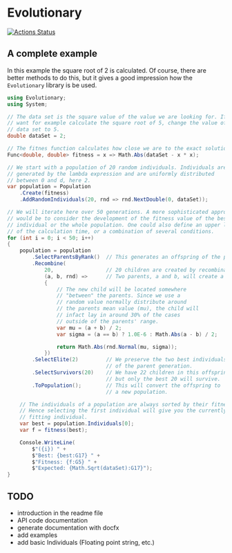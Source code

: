 # Evolutionary

[![Actions Status](https://github.com/quinmars/evolutionary/workflows/Unit%20Tests/badge.svg)](https://github.com/quinmars/evolutionary/actions)

## A complete example

In this example the square root of 2 is calculated. Of course, there are better methods to do this, but it gives a good impression how the `Evolutionary` library is be used.

```csharp
using Evolutionary;
using System;

// The data set is the square value of the value we are looking for. If you
// want for example calculate the square root of 5, change the value of the
// data set to 5.
double dataSet = 2;

// The fitnes function calculates how close we are to the exact solution.
Func<double, double> fitness = x => Math.Abs(dataSet - x * x);

// We start with a population of 20 random individuals. Individuals are
// generated by the lambda expression and are uniformly distributed
// between 0 and d, here 2.
var population = Population
    .Create(fitness)
    .AddRandomIndividuals(20, rnd => rnd.NextDouble(0, dataSet));

// We will iterate here over 50 generations. A more sophisticated approach
// would be to consider the development of the fitness value of the best
// individual or the whole population. One could also define an upper limit
// of the calculation time, or a combination of several conditions.
for (int i = 0; i < 50; i++)
{
    population = population
        .SelectParentsByRank()  // This generates an offspring of the population
        .Recombine(
            20,                 // 20 children are created by recombination
            (a, b, rnd) =>      // Two parents, a and b, will create a new child
            {
                // The new child will be located somewhere
                // "between" the parents. Since we use a
                // random value normally distribute around
                // the parents mean value (mu), the child will
                // infact lay in around 30% of the cases
                // outside of the parents' range.
                var mu = (a + b) / 2;
                var sigma = (a == b) ? 1.0E-6 : Math.Abs(a - b) / 2;

                return Math.Abs(rnd.Normal(mu, sigma));
            })
        .SelectElite(2)         // We preserve the two best individuals
                                // of the parent generation.
        .SelectSurvivors(20)    // We have 22 children in this offspring,
                                // but only the best 20 will survive.
        .ToPopulation();        // This will convert the offspring to
                                // a new population.

    // The individuals of a population are always sorted by their fitness.
    // Hence selecting the first individual will give you the currently best
    // fitting individual.
    var best = population.Individuals[0];
    var f = fitness(best);

    Console.WriteLine(
        $"({i}) " +
        $"Best: {best:G17} " + 
        $"Fitness: {f:G5} " +
        $"Expected: {Math.Sqrt(dataSet):G17}");
}

```

## TODO

  - introduction in the readme file
  - API code documentation
  - generate documentation with docfx
  - add examples
  - add basic Individuals (Floating point string, etc.)